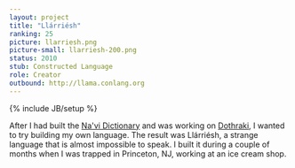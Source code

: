 ```yaml
---
layout: project
title: "Llárriésh"
ranking: 25
picture: llarriesh.png
picture-small: llarriesh-200.png
status: 2010
stub: Constructed Language
role: Creator
outbound: http://llama.conlang.org
---
```

{% include JB/setup %}

After I had built the [Na'vi Dictionary](../learn-navi) and was working on [Dothraki](../dothraki), I wanted to try building my own language. The result was Llárriésh, a strange language that is almost impossible to speak. I built it during a couple of months when I was trapped in Princeton, NJ, working at an ice cream shop.